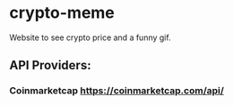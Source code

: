 # crypto-meme

Website to see crypto price and a funny gif.

## API Providers:
### Coinmarketcap https://coinmarketcap.com/api/
